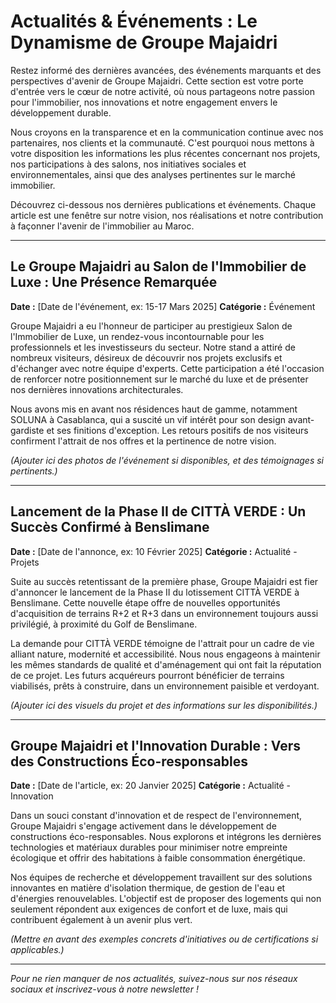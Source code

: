 # Actualités & Événements : Le Dynamisme de Groupe Majaidri

Restez informé des dernières avancées, des événements marquants et des perspectives d'avenir de Groupe Majaidri. Cette section est votre porte d'entrée vers le cœur de notre activité, où nous partageons notre passion pour l'immobilier, nos innovations et notre engagement envers le développement durable.

Nous croyons en la transparence et en la communication continue avec nos partenaires, nos clients et la communauté. C'est pourquoi nous mettons à votre disposition les informations les plus récentes concernant nos projets, nos participations à des salons, nos initiatives sociales et environnementales, ainsi que des analyses pertinentes sur le marché immobilier.

Découvrez ci-dessous nos dernières publications et événements. Chaque article est une fenêtre sur notre vision, nos réalisations et notre contribution à façonner l'avenir de l'immobilier au Maroc.

---

## Le Groupe Majaidri au Salon de l'Immobilier de Luxe : Une Présence Remarquée

**Date :** [Date de l'événement, ex: 15-17 Mars 2025]
**Catégorie :** Événement

Groupe Majaidri a eu l'honneur de participer au prestigieux Salon de l'Immobilier de Luxe, un rendez-vous incontournable pour les professionnels et les investisseurs du secteur. Notre stand a attiré de nombreux visiteurs, désireux de découvrir nos projets exclusifs et d'échanger avec notre équipe d'experts. Cette participation a été l'occasion de renforcer notre positionnement sur le marché du luxe et de présenter nos dernières innovations architecturales.

Nous avons mis en avant nos résidences haut de gamme, notamment SOLUNA à Casablanca, qui a suscité un vif intérêt pour son design avant-gardiste et ses finitions d'exception. Les retours positifs de nos visiteurs confirment l'attrait de nos offres et la pertinence de notre vision.

*(Ajouter ici des photos de l'événement si disponibles, et des témoignages si pertinents.)*

---

## Lancement de la Phase II de CITTÀ VERDE : Un Succès Confirmé à Benslimane

**Date :** [Date de l'annonce, ex: 10 Février 2025]
**Catégorie :** Actualité - Projets

Suite au succès retentissant de la première phase, Groupe Majaidri est fier d'annoncer le lancement de la Phase II du lotissement CITTÀ VERDE à Benslimane. Cette nouvelle étape offre de nouvelles opportunités d'acquisition de terrains R+2 et R+3 dans un environnement toujours aussi privilégié, à proximité du Golf de Benslimane.

La demande pour CITTÀ VERDE témoigne de l'attrait pour un cadre de vie alliant nature, modernité et accessibilité. Nous nous engageons à maintenir les mêmes standards de qualité et d'aménagement qui ont fait la réputation de ce projet. Les futurs acquéreurs pourront bénéficier de terrains viabilisés, prêts à construire, dans un environnement paisible et verdoyant.

*(Ajouter ici des visuels du projet et des informations sur les disponibilités.)*

---

## Groupe Majaidri et l'Innovation Durable : Vers des Constructions Éco-responsables

**Date :** [Date de l'article, ex: 20 Janvier 2025]
**Catégorie :** Actualité - Innovation

Dans un souci constant d'innovation et de respect de l'environnement, Groupe Majaidri s'engage activement dans le développement de constructions éco-responsables. Nous explorons et intégrons les dernières technologies et matériaux durables pour minimiser notre empreinte écologique et offrir des habitations à faible consommation énergétique.

Nos équipes de recherche et développement travaillent sur des solutions innovantes en matière d'isolation thermique, de gestion de l'eau et d'énergies renouvelables. L'objectif est de proposer des logements qui non seulement répondent aux exigences de confort et de luxe, mais qui contribuent également à un avenir plus vert.

*(Mettre en avant des exemples concrets d'initiatives ou de certifications si applicables.)*

---

*Pour ne rien manquer de nos actualités, suivez-nous sur nos réseaux sociaux et inscrivez-vous à notre newsletter !*

